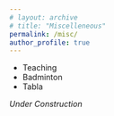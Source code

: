```yaml
---
# layout: archive
# title: "Miscelleneous"
permalink: /misc/
author_profile: true
---
```

- Teaching
- Badminton
- Tabla

_Under Construction_
